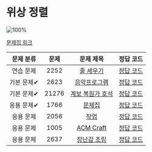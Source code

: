# 위상 정렬

![100%](https://progress-bar.xyz/7/?scale=7&title=progress&width=500&color=babaca&suffix=/7)

[문제집 링크](https://www.acmicpc.net/workbook/view/9738)

| 문제 분류 | 문제 | 문제 제목 | 정답 코드 |
| :--: | :--: | :--: | :--: |
| 연습 문제 | 2252 | [줄 세우기](https://www.acmicpc.net/problem/2252) | [정답 코드](/Users/jeongjaeyoon/Documents/GitHub/algorithm/Backkingdog/0x1A/2252.cpp) |
| 기본 문제✔ | 2623 | [음악프로그램](https://www.acmicpc.net/problem/2623) | [정답 코드](/Users/jeongjaeyoon/Documents/GitHub/algorithm/Backkingdog/0x1A/2623.cpp) |
| 기본 문제✔ | 21276 | [계보 복원가 호석](https://www.acmicpc.net/problem/21276) | [정답 코드](/Users/jeongjaeyoon/Documents/GitHub/algorithm/Backkingdog/0x1A/21276.cpp) |
| 응용 문제✔ | 1766 | [문제집](https://www.acmicpc.net/problem/1766) | [정답 코드](/Users/jeongjaeyoon/Documents/GitHub/algorithm/Backkingdog/0x1A/1766.cpp) |
| 응용 문제 | 2056 | [작업](https://www.acmicpc.net/problem/2056) | [정답 코드](/Users/jeongjaeyoon/Documents/GitHub/algorithm/Backkingdog/0x1A/2056.cpp) |
| 응용 문제 | 1005 | [ACM Craft](https://www.acmicpc.net/problem/1005) | [정답 코드](/Users/jeongjaeyoon/Documents/GitHub/algorithm/Backkingdog/0x1A/1005.cpp) |
| 응용 문제 | 2637 | [장난감 조립](https://www.acmicpc.net/problem/2637) | [정답 코드](/Users/jeongjaeyoon/Documents/GitHub/algorithm/Backkingdog/0x1A/2637.cpp) |

